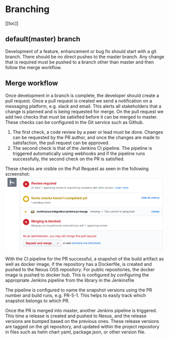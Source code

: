 # Branching

[[toc]]

## default(master) branch
Development of a feature, enhancement or bug fix should start with a git branch.
There should be no direct pushes to the master branch.
Any change that is required must be pushed to a branch other than master and then follow the merge workflow.

## Merge workflow
Once development in a branch is complete, the developer should create a pull request.
Once a pull request is created we send a notification on a messaging platform, e.g. slack and email.
This alerts all stakeholders that a change is planned and is being requested for merge.
On the pull request we add two checks that must be satisfied before it can be merged to master.
These checks can be configured in the Git service such as Github.
1. The first check, a code review by a peer or lead must be done.
Changes can be requested by the PR author, and once the changes are made to satisfaction, the pull request can be approved.
2. The second check is that of the Jenkins CI pipeline. The pipeline is triggered automatically using webhooks
 and if the pipeline runs successfully, the second check on the PR is satisfied.
 
These checks are visible on the Pull Request as seen in the following screenshot: 
![Github branch protection config](./image/github-pr.png)


With the CI pipeline for the PR successful, a snapshot of the build artifact as well as docker image,
 if the repository has a Dockerfile, is created and pushed to the Nexus OSS repository.
For public repositories, the docker image is pushed to docker hub. This is configured by configuring the appropriate
 Jenkins pipeline from the library in the Jenkinsfile

The pipeline is configured to name the snapshot versions using the PR number and build runs, e.g. PR-5-1.
This helps to easily track which snapshot belongs to which PR.

Once the PR is merged into master, another Jenkins pipeline is triggered.
This time a release is created and pushed to Nexus, and the release versions are bumped based on the previous ones.
These release versions are tagged on the git repository, and updated within the project repository in files
such as helm chart yaml, package.json, or other version file.
